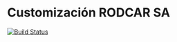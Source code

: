 Customización RODCAR SA
=======================
[![Build Status](https://travis-ci.org/jobiols/cl-iomaq.svg?branch=9.0)](https://travis-ci.org/jobiols/cl-iomaq)
